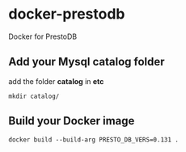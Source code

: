 # docker-prestodb
Docker for PrestoDB

## Add your Mysql catalog folder

add the folder **catalog** in **etc**

`mkdir catalog/`

## Build your Docker image

`docker build --build-arg PRESTO_DB_VERS=0.131 .`